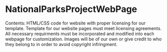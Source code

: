 # NationalParksProjectWebPage
Contents: HTML/CSS code for website with proper licensing for our template.
Template for our website pages must meet licensing agreements. All necessary requirments must
be incorporated and modified into each webpage for customization. Images will be of our own or give credit to who they belong to in
order to avoid copyright infringment.


